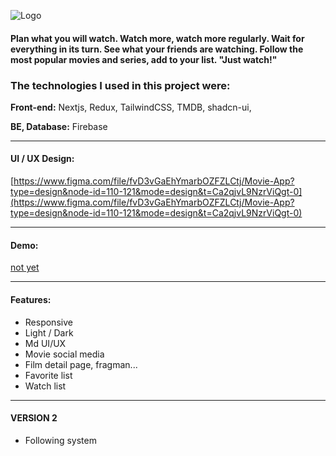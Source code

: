 
![Logo](https://raw.githubusercontent.com/poyrazavsever/Movie-App/master/public/Logo/K%C4%B1sa%20Logo.png)

    
#### Plan what you will watch. Watch more, watch more regularly. Wait for everything in its turn. See what your friends are watching. Follow the most popular movies and series, add to your list. "Just watch!"




### The technologies I used in this project were:

**Front-end:** Nextjs, Redux, TailwindCSS, TMDB, shadcn-ui, 

**BE, Database:** Firebase

  
---
#### UI / UX Design: 
[https://www.figma.com/file/fvD3vGaEhYmarbOZFZLCtj/Movie-App?type=design&node-id=110-121&mode=design&t=Ca2qjvL9NzrViQgt-0](https://www.figma.com/file/fvD3vGaEhYmarbOZFZLCtj/Movie-App?type=design&node-id=110-121&mode=design&t=Ca2qjvL9NzrViQgt-0)

---
#### Demo: 
[not yet]()


  ---

#### Features:
- Responsive
- Light / Dark
- Md UI/UX
- Movie social media
- Film detail page, fragman...
- Favorite list
- Watch list

----

#### VERSION 2
- Following system

    

  
